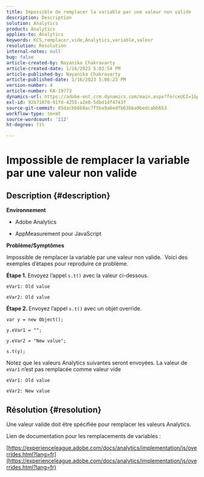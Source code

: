 ```yaml
---
title: Impossible de remplacer la variable par une valeur non valide
description: Description
solution: Analytics
product: Analytics
applies-to: Analytics
keywords: KCS,remplacer,vide,Analytics,variable,valeur
resolution: Resolution
internal-notes: null
bug: false
article-created-by: Nayanika Chakravarty
article-created-date: 1/16/2023 5:03:54 PM
article-published-by: Nayanika Chakravarty
article-published-date: 1/16/2023 5:06:23 PM
version-number: 4
article-number: KA-19773
dynamics-url: https://adobe-ent.crm.dynamics.com/main.aspx?forceUCI=1&pagetype=entityrecord&etn=knowledgearticle&id=7cac99bc-bf95-ed11-aad1-6045bd006149
exl-id: 92b71870-91fd-4255-a2e0-5dbd1df4743f
source-git-commit: 05dacbb6b8ac7f5ba9a6edfb63bba9bedcabb653
workflow-type: tm+mt
source-wordcount: '112'
ht-degree: 71%

---
```


# Impossible de remplacer la variable par une valeur non valide

## Description {#description}


<b>Environnement</b>

- Adobe Analytics

- AppMeasurement pour JavaScript

<b>Problème/Symptômes</b>

Impossible de remplacer la variable par une valeur non valide.  Voici des exemples d’étapes pour reproduire ce problème.

<b>Étape 1. </b>Envoyez l’appel `s.t()` avec la valeur ci-dessous.


```
eVar1: Old value

eVar2: Old value
```


<b>Étape 2. </b>Envoyez l’appel `s.t()` avec un objet override.


```
var y = new Object();

y.eVar1 = "";

y.eVar2 = "New value";

s.t(y);
```


Notez que les valeurs Analytics suivantes seront envoyées. La valeur de `eVar1` n’est pas remplacée comme valeur vide


```
eVar1: Old value

eVar2: New value
```



## Résolution {#resolution}


Une valeur valide doit être spécifiée pour remplacer les valeurs Analytics.

Lien de documentation pour les remplacements de variables :

[https://experienceleague.adobe.com/docs/analytics/implementation/js/overrides.html?lang=fr](https://experienceleague.adobe.com/docs/analytics/implementation/js/overrides.html?lang=fr)
